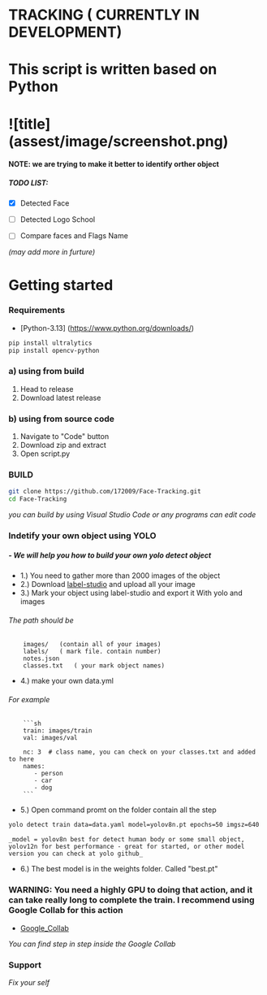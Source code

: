 # TRACKING ( CURRENTLY IN DEVELOPMENT)
# This script is written based on Python

# ![title] (assest/image/screenshot.png)




#### NOTE: we are trying to make it better to identify orther object


##### TODO LIST:

-[x] Detected Face
-[ ] Detected Logo School
-[ ] Compare faces and Flags Name


_(may add more in furture)_


# Getting started
### Requirements
- [Python-3.13] (https://www.python.org/downloads/)
```sh
pip install ultralytics
pip install opencv-python
```

### a) using from build
1. Head to release
2. Download latest release

### b) using from source code
1. Navigate to "Code" button
2. Download zip and extract
3. Open script.py


### BUILD 
```sh
git clone https://github.com/172009/Face-Tracking.git
cd Face-Tracking
```
_you can build by using Visual Studio Code or any programs can edit code_

### Indetify your own object using YOLO

##### - We will help you how to build your own yolo detect object

- 1.) You need to gather more than 2000 images of the object
- 2.) Download [label-studio](https://labelstud.io/) and upload all your image
- 3.) Mark your object using label-studio and export it With yolo and images 
###### The path should be
        images/   (contain all of your images)
        labels/   ( mark file. contain number)
        notes.json 
        classes.txt   ( your mark object names)
- 4.) make your own data.yml
###### For example
        ```sh
        train: images/train
        val: images/val

        nc: 3  # class name, you can check on your classes.txt and added to here
        names:
           - person
           - car
           - dog
        ```
- 5.) Open command promt on the folder contain all the step
```sh
yolo detect train data=data.yaml model=yolov8n.pt epochs=50 imgsz=640
```
    _model = yolov8n best for detect human body or some small object, yolov12n for best performance - great for started, or other model version you can check at yolo github_

- 6.) The best model is in the weights folder. Called "best.pt"



### WARNING: You need a highly GPU to doing that action, and it can take really long to complete the train. I recommend using Google Collab for this action

- [Google_Collab](https://colab.research.google.com/github/EdjeElectronics/Train-and-Deploy-YOLO-Models/blob/main/Train_YOLO_Models.ipynb#scrollTo=EMEDk5byzxY5)

_You can find step in step inside the Google Collab_







### Support
_Fix your self_

